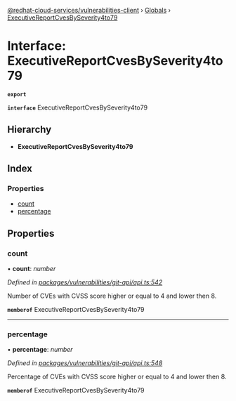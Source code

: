 [@redhat-cloud-services/vulnerabilities-client](../README.md) › [Globals](../globals.md) › [ExecutiveReportCvesBySeverity4to79](executivereportcvesbyseverity4to79.md)

# Interface: ExecutiveReportCvesBySeverity4to79

**`export`** 

**`interface`** ExecutiveReportCvesBySeverity4to79

## Hierarchy

* **ExecutiveReportCvesBySeverity4to79**

## Index

### Properties

* [count](executivereportcvesbyseverity4to79.md#count)
* [percentage](executivereportcvesbyseverity4to79.md#percentage)

## Properties

###  count

• **count**: *number*

*Defined in [packages/vulnerabilities/git-api/api.ts:542](https://github.com/RedHatInsights/javascript-clients/blob/master/packages/vulnerabilities/git-api/api.ts#L542)*

Number of CVEs with CVSS score higher or equal to 4 and lower then 8.

**`memberof`** ExecutiveReportCvesBySeverity4to79

___

###  percentage

• **percentage**: *number*

*Defined in [packages/vulnerabilities/git-api/api.ts:548](https://github.com/RedHatInsights/javascript-clients/blob/master/packages/vulnerabilities/git-api/api.ts#L548)*

Percentage of CVEs with CVSS score higher or equal to 4 and lower then 8.

**`memberof`** ExecutiveReportCvesBySeverity4to79
